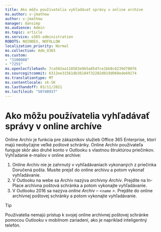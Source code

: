 ```yaml
---
title: Ako môžu používatelia vyhľadávať správy v online archíve
ms.author: v-jmathew
author: v-jmathew
manager: dansimp
ms.audience: Admin
ms.topic: article
ms.service: o365-administration
ROBOTS: NOINDEX, NOFOLLOW
localization_priority: Normal
ms.collection: Adm_O365
ms.custom:
- "3100008"
- "7255"
ms.openlocfilehash: 7ca502ea118503e9b5a854fce1bb8c6239d780f6
ms.sourcegitcommit: 6312ee31561db36104f32282d019d069ede69174
ms.translationtype: MT
ms.contentlocale: sk-SK
ms.lasthandoff: 03/11/2021
ms.locfileid: "50748937"
---
```

# <a name="how-users-can-search-their-online-archive-for-messages"></a>Ako môžu používatelia vyhľadávať správy v online archíve

Online Archív je funkcia pre zákazníkov služieb Office 365 Enterprise, ktorí majú neobyčajne veľké poštové schránky. Online Archív používateľa funguje skôr ako druhé konto v Outlooku s vlastnou štruktúrou priečinkov. Vyhľadanie e-mailov v online archíve:

1. Online Archív nie je zahrnutý v vyhľadávaniach vykonaných z priečinka Doručená pošta. Musíte prejsť do online archívu a potom vykonať vyhľadávanie.
2. V Outlooku na webe sa Archív nazýva *archívny Archív*. Prejdite na In-Place archívna poštová schránka a potom vykonajte vyhľadávanie.
3. V Outlooku 2016 sa nazýva *online Archív – <`name` >*. Prejdite do online archívnej poštovej schránky a potom vykonajte vyhľadávanie.

> [!TIP]
> Používatelia nemajú prístup k svojej online archívnej poštovej schránke pomocou Outlooku v mobilnom zariadení, ako je napríklad inteligentný telefón.
